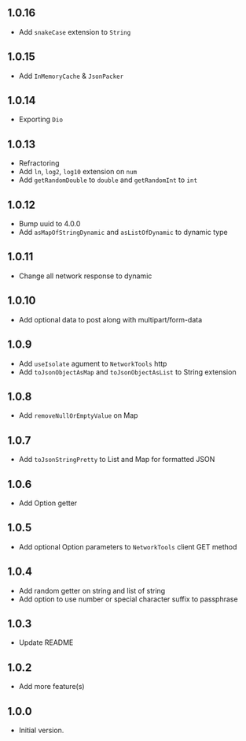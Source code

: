 ## 1.0.16
- Add `snakeCase` extension to `String`
## 1.0.15
- Add `InMemoryCache` & `JsonPacker`
## 1.0.14
- Exporting `Dio` 
## 1.0.13 
- Refractoring
- Add `ln`, `log2`, `log10` extension on `num`
- Add `getRandomDouble` to `double` and `getRandomInt` to `int`
## 1.0.12
- Bump uuid to 4.0.0
- Add `asMapOfStringDynamic` and `asListOfDynamic` to dynamic type
## 1.0.11
- Change all network response to dynamic
## 1.0.10
- Add optional data to post along with multipart/form-data
## 1.0.9
- Add `useIsolate` agument to `NetworkTools` http
- Add `toJsonObjectAsMap` and `toJsonObjectAsList` to String extension
## 1.0.8
- Add `removeNullOrEmptyValue` on Map
## 1.0.7
- Add `toJsonStringPretty` to List and Map for formatted JSON
## 1.0.6
- Add Option getter
## 1.0.5
- Add optional Option parameters to `NetworkTools` client GET method
## 1.0.4
- Add random getter on string and list of string
- Add option to use number or special character suffix to passphrase
## 1.0.3
- Update README
## 1.0.2
- Add more feature(s)

## 1.0.0

- Initial version.
